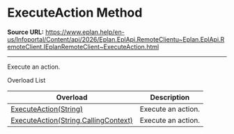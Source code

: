 # ExecuteAction Method

**Source URL:** https://www.eplan.help/en-us/Infoportal/Content/api/2026/Eplan.EplApi.RemoteClientu~Eplan.EplApi.RemoteClient.IEplanRemoteClient~ExecuteAction.html

---

Execute an action.

Overload List

| Overload | Description |
| --- | --- |
| [ExecuteAction(String)](Eplan.EplApi.RemoteClientu~Eplan.EplApi.RemoteClient.IEplanRemoteClient~ExecuteAction(String).html) | Execute an action. |
| [ExecuteAction(String,CallingContext)](Eplan.EplApi.RemoteClientu~Eplan.EplApi.RemoteClient.IEplanRemoteClient~ExecuteAction(String,CallingContext).html) | Execute an action. |
